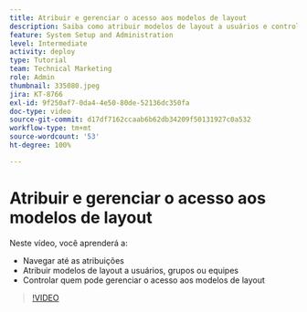 ```yaml
---
title: Atribuir e gerenciar o acesso aos modelos de layout
description: Saiba como atribuir modelos de layout a usuários e controlar quem pode gerenciar o acesso.
feature: System Setup and Administration
level: Intermediate
activity: deploy
type: Tutorial
team: Technical Marketing
role: Admin
thumbnail: 335080.jpeg
jira: KT-8766
exl-id: 9f250af7-0da4-4e50-80de-52136dc350fa
doc-type: video
source-git-commit: d17df7162ccaab6b62db34209f50131927c0a532
workflow-type: tm+mt
source-wordcount: '53'
ht-degree: 100%

---
```


# Atribuir e gerenciar o acesso aos modelos de layout

Neste vídeo, você aprenderá a:

* Navegar até as atribuições
* Atribuir modelos de layout a usuários, grupos ou equipes
* Controlar quem pode gerenciar o acesso aos modelos de layout

>[!VIDEO](https://video.tv.adobe.com/v/335080/?quality=12&learn=on&enablevpops)
